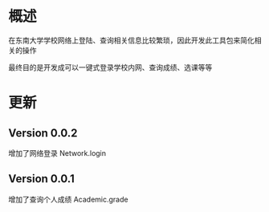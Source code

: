 # 概述

在东南大学学校网络上登陆、查询相关信息比较繁琐，因此开发此工具包来简化相关的操作

最终目的是开发成可以一键式登录学校内网、查询成绩、选课等等

# 更新

## Version 0.0.2

增加了网络登录 Network.login

## Version 0.0.1

增加了查询个人成绩 Academic.grade